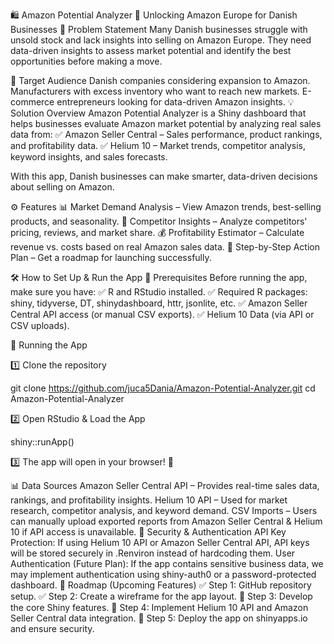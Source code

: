 🛍️ Amazon Potential Analyzer 🚀
Unlocking Amazon Europe for Danish Businesses
📌 Problem Statement
Many Danish businesses struggle with unsold stock and lack insights into selling 
on Amazon Europe.
They need data-driven insights to assess market potential and identify the 
best opportunities before making a move.

🎯 Target Audience
Danish companies considering expansion to Amazon.
Manufacturers with excess inventory who want to reach new markets.
E-commerce entrepreneurs looking for data-driven Amazon insights.
💡 Solution Overview
Amazon Potential Analyzer is a Shiny dashboard that helps businesses evaluate 
Amazon market potential by analyzing real sales data from:
✅ Amazon Seller Central – Sales performance, product rankings, 
and profitability data.
✅ Helium 10 – Market trends, competitor analysis, keyword insights, 
and sales forecasts.

With this app, Danish businesses can make smarter, data-driven decisions
about selling on Amazon.

⚙️ Features
📊 Market Demand Analysis – View Amazon trends, best-selling products,
and seasonality.
🔎 Competitor Insights – Analyze competitors' pricing, reviews, and market share.
💰 Profitability Estimator – Calculate revenue vs. costs based on
real Amazon sales data.
📌 Step-by-Step Action Plan – Get a roadmap for launching successfully.

🛠️ How to Set Up & Run the App
📌 Prerequisites
Before running the app, make sure you have:
✅ R and RStudio installed.
✅ Required R packages: shiny, tidyverse, DT, shinydashboard, httr, jsonlite, etc.
✅ Amazon Seller Central API access (or manual CSV exports).
✅ Helium 10 Data (via API or CSV uploads).

📌 Running the App

1️⃣ Clone the repository

git clone https://github.com/juca5Dania/Amazon-Potential-Analyzer.git
cd Amazon-Potential-Analyzer

2️⃣ Open RStudio & Load the App

shiny::runApp()

3️⃣ The app will open in your browser! 🎉

📊 Data Sources
Amazon Seller Central API – Provides real-time sales data, rankings,
and profitability insights.
Helium 10 API – Used for market research, competitor analysis, and keyword demand.
CSV Imports – Users can manually upload exported reports from Amazon Seller
Central & Helium 10 if API access is unavailable.
🔐 Security & Authentication
API Key Protection:
If using Helium 10 API or Amazon Seller Central API, API keys will be stored
securely in .Renviron instead of hardcoding them.
User Authentication (Future Plan):
If the app contains sensitive business data, we may implement authentication
using shiny-auth0 or a password-protected dashboard.
📜 Roadmap (Upcoming Features)
✅ Step 1: GitHub repository setup.
✅ Step 2: Create a wireframe for the app layout.
🔄 Step 3: Develop the core Shiny features.
🔄 Step 4: Implement Helium 10 API and Amazon Seller Central data integration.
🔄 Step 5: Deploy the app on shinyapps.io and ensure security.